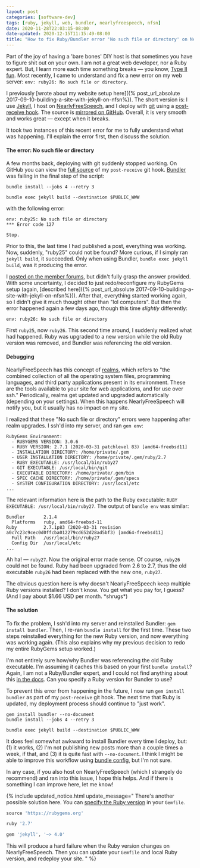 ```yaml
---
layout: post
categories: [software-dev]
tags: [ruby, jekyll, web, bundler, nearlyfreespeech, nfsn]
date: 2020-11-28T22:03:15-08:00
date-updated: 2020-12-15T11:15:49-08:00
title: "How to fix Ruby/Bundler error 'No such file or directory' on NearlyFreeSpeech.net"
---
```


Part of the joy of having a 'bare bones' DIY host is that sometimes you have to figure shit out on your own. I am not a great web developer, nor a Ruby expert. But, I learn more each time something breaks &mdash; you know, [Type II fun](https://www.rei.com/blog/climb/fun-scale). Most recently, I came to understand and fix a new error on my web server: `env: ruby26: No such file or directory`.

<!--excerpt-->

I previously [wrote about my website setup here]({% post_url_absolute 2017-09-10-building-a-site-with-jekyll-on-nfsn%}). The short version is: I use [Jekyll](https://jekyllrb.com), I host on [NearlyFreeSpeech](https://www.nearlyfreespeech.net), and I deploy with [git](https://git-scm.com) using a [post-receive hook](https://git-scm.com/book/en/v2/Customizing-Git-Git-Hooks). The source is [mirrored on GitHub](https://github.com/jessesquires/jessesquires.com). Overall, it is very smooth and works great &mdash; except when it breaks.

It took two instances of this recent error for me to fully understand what was happening. I'll explain the error first, then discuss the solution.

#### The error: No such file or directory

A few months back, deploying with git suddenly stopped working. On GitHub you can view the [full source](https://github.com/jessesquires/jessesquires.com/blob/500d8847311dd0e6516442aa8f660b8ced803496/scripts/deploy_site.sh) of my `post-receive` git hook. [Bundler](https://bundler.io) was failing in the final step of the script:

```
bundle install --jobs 4 --retry 3

bundle exec jekyll build --destination $PUBLIC_WWW
```

with the following error:

```
env: ruby25: No such file or directory
*** Error code 127

Stop.
```

Prior to this, the last time I had published a post, everything was working. Now, suddenly, "ruby25" could not be found? More curious, if I simply ran `jekyll build`, it succeeded. Only when using Bundler, `bundle exec jekyll build`, was it producing the error.

I [posted on the member forums](https://members.nearlyfreespeech.net/forums/viewtopic.php?t=10725), but didn't fully grasp the answer provided. With some uncertainty, I decided to just redo/reconfigure my RubyGems setup (again, [described here]({% post_url_absolute 2017-09-10-building-a-site-with-jekyll-on-nfsn%})). After that, everything started working again, so I didn't give it much thought other than "lol computers". But then the error happened again a few days ago, though this time _slightly_ differently:

```
env: ruby26: No such file or directory
```
First `ruby25`, now `ruby26`. This second time around, I suddenly realized what had happened. Ruby was upgraded to a new version while the old Ruby version was removed, and Bundler was referencing the old version.

#### Debugging

NearlyFreeSpeech has this concept of [realms](https://faq.nearlyfreespeech.net/q/siterealm), which refers to "the combined collection of all the operating system files, programming languages, and third party applications present in its environment. These are the tools available to your site for web applications, and for use over ssh." Periodically, realms get updated and upgraded automatically (depending on your settings). When this happens NearlyFreeSpeech will notify you, but it usually has no impact on my site.

I realized that these "No such file or directory" errors were happening after realm upgrades. I ssh'd into my server, and ran `gem env`:

```
RubyGems Environment:
  - RUBYGEMS VERSION: 3.0.6
  - RUBY VERSION: 2.7.1 (2020-03-31 patchlevel 83) [amd64-freebsd11]
  - INSTALLATION DIRECTORY: /home/private/.gem
  - USER INSTALLATION DIRECTORY: /home/private/.gem/ruby/2.7
  - RUBY EXECUTABLE: /usr/local/bin/ruby27
  - GIT EXECUTABLE: /usr/local/bin/git
  - EXECUTABLE DIRECTORY: /home/private/.gem/bin
  - SPEC CACHE DIRECTORY: /home/private/.gem/specs
  - SYSTEM CONFIGURATION DIRECTORY: /usr/local/etc
...
```

The relevant information here is the path to the Ruby executable: `RUBY EXECUTABLE: /usr/local/bin/ruby27`. The output of `bundle env` was similar:

```
Bundler       2.1.4
  Platforms   ruby, amd64-freebsd-11
Ruby          2.7.1p83 (2020-03-31 revision a0c7c23c9cec0d0ffcba012279cd652d28ad5bf3) [amd64-freebsd11]
  Full Path   /usr/local/bin/ruby27
  Config Dir  /usr/local/etc
...
```

Ah ha! &mdash; `ruby27`. Now the original error made sense. Of course, `ruby26` could not be found. Ruby had been upgraded from 2.6 to 2.7, thus the old executable `ruby26` had been replaced with the new one, `ruby27`.

The obvious question here is why doesn't NearlyFreeSpeech keep multiple Ruby versions installed? I don't know. You get what you pay for, I guess? (And I pay about $1.66 USD per month. \*shrugs\*)

#### The solution

To fix the problem, I ssh'd into my server and reinstalled Bundler: `gem install bundler`. Then, I re-ran `bundle install` for the first time. These two steps reinstalled everything for the new Ruby version, and now everything was working again. (This also explains why my previous decision to redo my entire RubyGems setup worked.)

I'm not entirely sure how/why Bundler was referencing the old Ruby executable. I'm assuming it caches this based on your first `bundle install`? Again, I am not a Ruby/Bundler expert, and I could not find anything about this [in the docs](https://bundler.io/docs.html). Can you specify a Ruby version for Bundler to use?

To prevent this error from happening in the future, I now run `gem install bundler` as part of my `post-receive` git hook. The next time that Ruby is updated, my deployment process should continue to "just work".

```
gem install bundler --no-document
bundle install --jobs 4 --retry 3

bundle exec jekyll build --destination $PUBLIC_WWW
```

It does feel somewhat awkward to install Bundler every time I deploy, but: (1) it works, (2) I'm not publishing new posts more than a couple times a week, if that, and (3) it is quite fast with `--no-document`. I think I might be able to improve this workflow using [bundle config](https://bundler.io/v2.1/man/bundle-config.1.html), but I'm not sure.

In any case, if you also host on NearlyFreeSpeech (which I strangely do recommend) and ran into this issue, I hope this helps. And if there is something I can improve here, let me know!

{% include updated_notice.html
update_message="
There's another possible solution here. You can [specify the Ruby version](https://bundler.io/gemfile_ruby.html) in your `Gemfile`.

```ruby
source 'https://rubygems.org'

ruby '2.7'

gem 'jekyll', '~> 4.0'
```

This will produce a hard failure when the Ruby version changes on NearlyFreeSpeech. Then you can update your `Gemfile` and local Ruby version, and redeploy your site.
" %}
